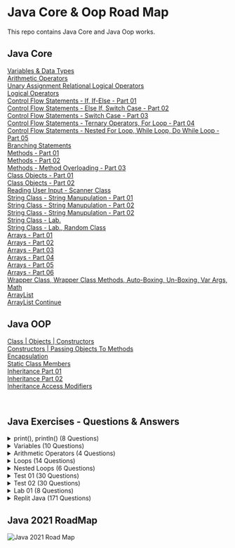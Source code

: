 # Java Core & Oop Road Map
This repo contains Java Core and Java Oop works.

## Java Core 
[Variables & Data Types](https://github.com/esalkan/java-notes/tree/master/src/core/JC03_variables_dataTypes)
<br>
[Arithmetic Operators](https://github.com/esalkan/java-notes/tree/master/src/core/JC04_arithmethicOperators)
<br>
[Unary Assignment Relational Logical Operators](https://github.com/esalkan/java-notes/tree/master/src/core/JC05_unaryAssignmentRelationalLogicalOperators)
<br>
[Logical Operators](https://github.com/esalkan/java-notes/tree/master/src/core/JC06_logicalOperators)
<br>
[Control Flow Statements - If, If-Else - Part 01 ](https://github.com/esalkan/java-notes/tree/master/src/core/JC07_controlFlowStatements_if_ifElse_Part_1)
<br>
[Control Flow Statements - Else If, Switch Case - Part 02](https://github.com/esalkan/java-notes/tree/master/src/core/JC08_controlFlowStatements_elseIf_switchCase_Part_2)
<br>
[Control Flow Statements - Switch Case - Part 03](https://github.com/esalkan/java-notes/tree/master/src/core/JC09_controlFlowStatements_Part_3)
<br>
[Control Flow Statements - Ternary Operators, For Loop - Part 04](https://github.com/esalkan/java-notes/tree/master/src/core/JC10_controlFlowStatements_Part_4)
<br>
[Control Flow Statements - Nested For Loop, While Loop, Do While Loop - Part 05](https://github.com/esalkan/java-notes/tree/master/src/core/JC11_controlFlowStatements_Part_5)
<br>
[Branching Statements](https://github.com/esalkan/java-notes/tree/master/src/core/JC12_branchingStatements)
<br>
[Methods - Part 01](https://github.com/esalkan/java-notes/tree/master/src/core/JC13_methods_Part_1)
<br>
[Methods - Part 02](https://github.com/esalkan/java-notes/tree/master/src/core/JC14_methods_Part_2)
<br>
[Methods - Method Overloading - Part 03](https://github.com/esalkan/java-notes/tree/master/src/core/JC15_methodOverloading)
<br>
[Class Objects - Part 01](https://github.com/esalkan/java-notes/tree/master/src/core/JC16_classObjects)
<br>
[Class Objects - Part 02](https://github.com/esalkan/java-notes/tree/master/src/core/JC17_classObjects_Part_2)
<br>
[Reading User Input - Scanner Class](https://github.com/esalkan/java-notes/tree/master/src/core/JC18_readingUserInput)
<br>
[String Class - String Manupulation - Part 01](https://github.com/esalkan/java-notes/tree/master/src/core/JC19_stringClass_stringManipulation_Part_01)
<br>
[String Class - String Manupulation - Part 02](https://github.com/esalkan/java-notes/tree/master/src/core/JC20_stringClass_stringManipulation_Part_02)
<br>
[String Class - String Manupulation - Part 02](https://github.com/esalkan/java-notes/tree/master/src/core/JC21_stringClass_stringManipulation_Part_03)
<br>
[String Class - Lab. ](https://github.com/esalkan/java-notes/tree/master/src/core/JC22_stringClass_stringManipulation_Part_04)
<br>
[String Class - Lab., Random Class](https://github.com/esalkan/java-notes/tree/master/src/core/JC23_stringClass_stringManipulation_randomClass)
<br>
[Arrays - Part 01](https://github.com/esalkan/java-notes/tree/master/src/core/JC24_Arrays_Part_1)
<br>
[Arrays - Part 02](https://github.com/esalkan/java-notes/tree/master/src/core/JC25_Arrays_Part_2)
<br>
[Arrays - Part 03](https://github.com/esalkan/java-notes/tree/master/src/core/JC26_Arrays_Part_3)
<br>
[Arrays - Part 04](https://github.com/esalkan/java-notes/tree/master/src/core/JC27_Arrays_Part_4)
<br>
[Arrays - Part 05](https://github.com/esalkan/java-notes/tree/master/src/core/JC28_Arrays_Part_5)
<br>
[Arrays - Part 06](https://github.com/esalkan/java-notes/tree/master/src/core/JC29_Arrays_Part_6)
<br>
[Wrapper Class, Wrapper Class Methods, Auto-Boxing, Un-Boxing, Var Args, Math](https://github.com/esalkan/java-notes/tree/master/src/core/JC30_wrapperClass)
<br>
[ArrayList](https://github.com/esalkan/java-notes/tree/master/src/core/JC31_ArrayList)
<br>
[ArrayList Continue](https://github.com/esalkan/java-notes/tree/master/src/core/JC32_ArrayList_Continue)
<br>




## Java OOP 
  
  [Class | Objects | Constructors ](https://github.com/esalkan/java-notes/tree/master/src/oop/JOOP33_Class_Objects_Constructors)
  <br>
  [Constructors | Passing Objects To Methods](https://github.com/esalkan/java-notes/tree/master/src/oop/JOOP34_Constructors_PassingObjectsToMethods)
  <br>
  [Encapsulation](https://github.com/esalkan/java-notes/tree/master/src/oop/JOOP35_Encapsulation)
  <br>
  [Static Class Members](https://github.com/esalkan/java-notes/tree/master/src/oop/JOOP36_StaticClassMembers)
  <br>
  [Inheritance Part 01](https://github.com/esalkan/java-notes/tree/master/src/oop/JOOP37_Inheritance)
  <br>
  [Inheritance Part 02](https://github.com/esalkan/java-notes/tree/master/src/oop/JOOP38_InheritanceContinue)
  <br>
  [Inheritance Access Modifiers](https://github.com/esalkan/java-notes/tree/master/src/oop/JOOP39_Inheritance_AccessModifiers)

<br>


## Java Exercises - Questions & Answers


<details>
  <summary>print(), println() (8 Questions)</summary>
  <ol>
    <li>
      <a href="https://github.com/esalkan/java-notes/blob/master/src/exercises/questionsANDanswers/qa01_print_and_println/Question_01.java">Question 01</a>
    </li>
    <li>
      <a href="https://github.com/esalkan/java-notes/blob/master/src/exercises/questionsANDanswers/qa01_print_and_println/Question_02.java">Question 02</a>
    </li>
    <li>
      <a href="https://github.com/esalkan/java-notes/blob/master/src/exercises/questionsANDanswers/qa01_print_and_println/Question_03.java">Question 03</a>
    </li>
    <li>
      <a href="https://github.com/esalkan/java-notes/blob/master/src/exercises/questionsANDanswers/qa01_print_and_println/Question_04.java">Question 04</a>
    </li>
    <li>
      <a href="https://github.com/esalkan/java-notes/blob/master/src/exercises/questionsANDanswers/qa01_print_and_println/Question_05.java">Question 05</a>
    </li>
    <li>
      <a href="https://github.com/esalkan/java-notes/blob/master/src/exercises/questionsANDanswers/qa01_print_and_println/Question_06.java">Question 06</a>
    </li>
    <li>
      <a href="https://github.com/esalkan/java-notes/blob/master/src/exercises/questionsANDanswers/qa01_print_and_println/Question_07.java">Question 07</a>
    </li>
    <li>
      <a href="https://github.com/esalkan/java-notes/blob/master/src/exercises/questionsANDanswers/qa01_print_and_println/Question_08.java">Question 08</a>
    </li>
  </ol>
  </details>
  <details>
   <summary>Variables (10 Questions)</summary>
  <ol>
    <li>
      <a href="https://github.com/esalkan/java-notes/blob/master/src/exercises/questionsANDanswers/qa02_variables/Question_01.java">Question 01</a>
    </li>
    <li>
      <a href="https://github.com/esalkan/java-notes/blob/master/src/exercises/questionsANDanswers/qa02_variables/Question_02.java">Question 02</a>
    </li>
    <li>
      <a href="https://github.com/esalkan/java-notes/blob/master/src/exercises/questionsANDanswers/qa02_variables/Question_03.java">Question 03</a>
    </li>
    <li>
      <a href="https://github.com/esalkan/java-notes/blob/master/src/exercises/questionsANDanswers/qa02_variables/Question_04.java">Question 04</a>
    </li>
    <li>
      <a href="https://github.com/esalkan/java-notes/blob/master/src/exercises/questionsANDanswers/qa02_variables/Question_05.java">Question 05</a>
    </li>
    <li>
      <a href="https://github.com/esalkan/java-notes/blob/master/src/exercises/questionsANDanswers/qa02_variables/Question_06.java">Question 06</a>
    </li>
    <li>
      <a href="https://github.com/esalkan/java-notes/blob/master/src/exercises/questionsANDanswers/qa02_variables/Question_07.java">Question 07</a>
    </li>
    <li>
      <a href="https://github.com/esalkan/java-notes/blob/master/src/exercises/questionsANDanswers/qa02_variables/Question_08.java">Question 08</a>
    </li>
    <li>
      <a href="https://github.com/esalkan/java-notes/blob/master/src/exercises/questionsANDanswers/qa02_variables/Question_09.java">Question 09</a>
    </li>
    <li>
      <a href="https://github.com/esalkan/java-notes/blob/master/src/exercises/questionsANDanswers/qa02_variables/Question_10.java">Question 10</a>
    </li>
  </ol>
  </details>
  
  <details>
    <summary>Arithmetic Operators (4 Questions)</summary>
      <ol>
   <li>
      <a href="https://github.com/esalkan/java-notes/blob/master/src/exercises/questionsANDanswers/qa03_arithmeticOperators/Question_01.java">Question 01</a>
    </li>
  <li>
      <a href="https://github.com/esalkan/java-notes/blob/master/src/exercises/questionsANDanswers/qa03_arithmeticOperators/Question_02.java">Question 02</a>
    </li>
  <li>
      <a href="https://github.com/esalkan/java-notes/blob/master/src/exercises/questionsANDanswers/qa03_arithmeticOperators/Question_03.java">Question 03</a>
    </li>
  <li>
      <a href="https://github.com/esalkan/java-notes/blob/master/src/exercises/questionsANDanswers/qa03_arithmeticOperators/Question_04.java">Question 04</a>
    </li>
  </ol>
  </details>


  <details>
    <summary>Loops (14 Questions)</summary>
      <ol>
   <li>
      <a href="https://github.com/esalkan/java-notes/blob/master/src/exercises/questionsANDanswers/qa04_loops/Question_01.java">Question 01</a>
    </li>
        <li>
      <a href="https://github.com/esalkan/java-notes/blob/master/src/exercises/questionsANDanswers/qa04_loops/Question_02.java">Question 02</a>
    </li>
        <li>
      <a href="https://github.com/esalkan/java-notes/blob/master/src/exercises/questionsANDanswers/qa04_loops/Question_03.java">Question 03</a>
    </li>
        <li>
      <a href="https://github.com/esalkan/java-notes/blob/master/src/exercises/questionsANDanswers/qa04_loops/Question_04.java">Question 04</a>
    </li>
        <li>
      <a href="https://github.com/esalkan/java-notes/blob/master/src/exercises/questionsANDanswers/qa04_loops/Question_05.java">Question 05</a>
    </li>
        <li>
      <a href="https://github.com/esalkan/java-notes/blob/master/src/exercises/questionsANDanswers/qa04_loops/Question_06.java">Question 06</a>
    </li>
        <li>
      <a href="https://github.com/esalkan/java-notes/blob/master/src/exercises/questionsANDanswers/qa04_loops/Question_07.java">Question 07</a>
    </li>
        <li>
      <a href="https://github.com/esalkan/java-notes/blob/master/src/exercises/questionsANDanswers/qa04_loops/Question_08.java">Question 08</a>
    </li>
        <li>
      <a href="https://github.com/esalkan/java-notes/blob/master/src/exercises/questionsANDanswers/qa04_loops/Question_09.java">Question 09</a>
    </li>
        <li>
      <a href="https://github.com/esalkan/java-notes/blob/master/src/exercises/questionsANDanswers/qa04_loops/Question_10.java">Question 10</a>
    </li>
        <li>
      <a href="https://github.com/esalkan/java-notes/blob/master/src/exercises/questionsANDanswers/qa04_loops/Question_11.java">Question 11</a>
    </li>
        <li>
      <a href="https://github.com/esalkan/java-notes/blob/master/src/exercises/questionsANDanswers/qa04_loops/Question_12.java">Question 12</a>
    </li>
        <li>
      <a href="https://github.com/esalkan/java-notes/blob/master/src/exercises/questionsANDanswers/qa04_loops/Question_13.java">Question 13</a>
    </li>
        <li>
      <a href="https://github.com/esalkan/java-notes/blob/master/src/exercises/questionsANDanswers/qa04_loops/Question_14.java">Question 14</a>
    </li>

  </ol>
  </details>

  <details>
    <summary>Nested Loops (6 Questions)</summary>
  <ol>
    <li>
      <a href="https://github.com/esalkan/java-notes/blob/master/src/exercises/questionsANDanswers/qa05_nestedLoops/Question_1.java">Question 01</a>
    </li>
    <li>
      <a href="https://github.com/esalkan/java-notes/blob/master/src/exercises/questionsANDanswers/qa05_nestedLoops/Question_2.java">Question 02</a>
    </li>
    <li>
      <a href="https://github.com/esalkan/java-notes/blob/master/src/exercises/questionsANDanswers/qa05_nestedLoops/Question_3.java">Question 03</a>
    </li>
    <li>
      <a href="https://github.com/esalkan/java-notes/blob/master/src/exercises/questionsANDanswers/qa05_nestedLoops/Question_4.java">Question 04</a>
    </li>
    <li>
      <a href="https://github.com/esalkan/java-notes/blob/master/src/exercises/questionsANDanswers/qa05_nestedLoops/Question_5.java">Question 05</a>
    </li>
    <li>
      <a href="https://github.com/esalkan/java-notes/blob/master/src/exercises/questionsANDanswers/qa05_nestedLoops/Question_6.java">Question 06</a>
    </li>
  </ol>
  </details>
  
  <details>
    <summary>Test 01 (30 Questions)</summary>
  <ol>
    <li>
      <a href="https://github.com/esalkan/java-notes/blob/master/src/exercises/questionsANDanswers/qa01_test01/Question_01.java">Question 01</a>
    </li>
    <li>
      <a href="https://github.com/esalkan/java-notes/blob/master/src/exercises/questionsANDanswers/qa01_test01/Question_02.java">Question 02</a>
    </li>
    <li>
      <a href="https://github.com/esalkan/java-notes/blob/master/src/exercises/questionsANDanswers/qa01_test01/Question_03.java">Question 03</a>
    </li>
    <li>
      <a href="https://github.com/esalkan/java-notes/blob/master/src/exercises/questionsANDanswers/qa01_test01/Question_04.java">Question 04</a>
    </li>
    <li>
      <a href="https://github.com/esalkan/java-notes/blob/master/src/exercises/questionsANDanswers/qa01_test01/Question_05.java">Question 05</a>
    </li>
    <li>
      <a href="https://github.com/esalkan/java-notes/blob/master/src/exercises/questionsANDanswers/qa01_test01/Question_06.java">Question 06</a>
    </li>
    <li>
      <a href="https://github.com/esalkan/java-notes/blob/master/src/exercises/questionsANDanswers/qa01_test01/Question_07.java">Question 07</a>
    </li>
    <li>
      <a href="https://github.com/esalkan/java-notes/blob/master/src/exercises/questionsANDanswers/qa01_test01/Question_08.java">Question 08</a>
    </li>
    <li>
      <a href="https://github.com/esalkan/java-notes/blob/master/src/exercises/questionsANDanswers/qa01_test01/Question_09.java">Question 09</a>
    </li>
    <li>
      <a href="https://github.com/esalkan/java-notes/blob/master/src/exercises/questionsANDanswers/qa01_test01/Question_10.java">Question 10</a>
    </li>
    <li>
      <a href="https://github.com/esalkan/java-notes/blob/master/src/exercises/questionsANDanswers/qa01_test01/Question_11.java">Question 11</a>
    </li>
    <li>
      <a href="https://github.com/esalkan/java-notes/blob/master/src/exercises/questionsANDanswers/qa01_test01/Question_12.java">Question 12</a>
    </li>
    <li>
      <a href="https://github.com/esalkan/java-notes/blob/master/src/exercises/questionsANDanswers/qa01_test01/Question_13.java">Question 13</a>
    </li>
    <li>
      <a href="https://github.com/esalkan/java-notes/blob/master/src/exercises/questionsANDanswers/qa01_test01/Question_14.java">Question 14</a>
    </li>
    <li>
      <a href="https://github.com/esalkan/java-notes/blob/master/src/exercises/questionsANDanswers/qa01_test01/Question_15.java">Question 15</a>
    </li>
    <li>
      <a href="https://github.com/esalkan/java-notes/blob/master/src/exercises/questionsANDanswers/qa01_test01/Question_16.java">Question 16</a>
    </li>
    <li>
      <a href="https://github.com/esalkan/java-notes/blob/master/src/exercises/questionsANDanswers/qa01_test01/Question_17.java">Question 17</a>
    </li>
    <li>
      <a href="https://github.com/esalkan/java-notes/blob/master/src/exercises/questionsANDanswers/qa01_test01/Question_18.java">Question 18</a>
    </li>
    <li>
      <a href="https://github.com/esalkan/java-notes/blob/master/src/exercises/questionsANDanswers/qa01_test01/Question_19.java">Question 19</a>
    </li>
    <li>
      <a href="https://github.com/esalkan/java-notes/blob/master/src/exercises/questionsANDanswers/qa01_test01/Question_20.java">Question 20</a>
    </li>
    <li>
      <a href="https://github.com/esalkan/java-notes/blob/master/src/exercises/questionsANDanswers/qa01_test01/Question_21.java">Question 21</a>
    </li>
    <li>
      <a href="https://github.com/esalkan/java-notes/blob/master/src/exercises/questionsANDanswers/qa01_test01/Question_22.java">Question 22</a>
    </li>
    <li>
      <a href="https://github.com/esalkan/java-notes/blob/master/src/exercises/questionsANDanswers/qa01_test01/Question_23.java">Question 23</a>
    </li>
    <li>
      <a href="https://github.com/esalkan/java-notes/blob/master/src/exercises/questionsANDanswers/qa01_test01/Question_24.java">Question 24</a>
    </li>
    <li>
      <a href="https://github.com/esalkan/java-notes/blob/master/src/exercises/questionsANDanswers/qa01_test01/Question_25.java">Question 25</a>
    </li>
    <li>
      <a href="https://github.com/esalkan/java-notes/blob/master/src/exercises/questionsANDanswers/qa01_test01/Question_26.java">Question 26</a>
    </li>
    <li>
      <a href="https://github.com/esalkan/java-notes/blob/master/src/exercises/questionsANDanswers/qa01_test01/Question_27.java">Question 27</a>
    </li>
    <li>
      <a href="https://github.com/esalkan/java-notes/blob/master/src/exercises/questionsANDanswers/qa01_test01/Question_28.java">Question 28</a>
    </li>
    <li>
      <a href="https://github.com/esalkan/java-notes/blob/master/src/exercises/questionsANDanswers/qa01_test01/Question_29.java">Question 29</a>
    </li>
    <li>
      <a href="https://github.com/esalkan/java-notes/blob/master/src/exercises/questionsANDanswers/qa01_test01/Question_30.java">Question 30</a>
    </li>
  </ol>
  </details>

  <details>
    <summary>Test 02 (30 Questions)</summary>
  <ol>
    <li>
      <a href="https://github.com/esalkan/java-notes/blob/master/src/exercises/questionsANDanswers/qa02_test02/Question_01.java">Question 01</a>
    </li>
    <li>
      <a href="https://github.com/esalkan/java-notes/blob/master/src/exercises/questionsANDanswers/qa02_test02/Question_02.java">Question 02</a>
    </li>
    <li>
      <a href="https://github.com/esalkan/java-notes/blob/master/src/exercises/questionsANDanswers/qa02_test02/Question_03.java">Question 03</a>
    </li>
    <li>
      <a href="https://github.com/esalkan/java-notes/blob/master/src/exercises/questionsANDanswers/qa02_test02/Question_04.java">Question 04</a>
    </li>
    <li>
      <a href="https://github.com/esalkan/java-notes/blob/master/src/exercises/questionsANDanswers/qa02_test02/Question_05.java">Question 05</a>
    </li>
    <li>
      <a href="https://github.com/esalkan/java-notes/blob/master/src/exercises/questionsANDanswers/qa02_test02/Question_06.java">Question 06</a>
    </li>
    <li>
      <a href="https://github.com/esalkan/java-notes/blob/master/src/exercises/questionsANDanswers/qa02_test02/Question_07.java">Question 07</a>
    </li>
    <li>
      <a href="https://github.com/esalkan/java-notes/blob/master/src/exercises/questionsANDanswers/qa02_test02/Question_08.java">Question 08</a>
    </li>
    <li>
      <a href="https://github.com/esalkan/java-notes/blob/master/src/exercises/questionsANDanswers/qa02_test02/Question_09.java">Question 09</a>
    </li>
    <li>
      <a href="https://github.com/esalkan/java-notes/blob/master/src/exercises/questionsANDanswers/qa02_test02/Question_10.java">Question 10</a>
    </li>
    <li>
      <a href="https://github.com/esalkan/java-notes/blob/master/src/exercises/questionsANDanswers/qa02_test02/Question_11.java">Question 11</a>
    </li>
    <li>
      <a href="https://github.com/esalkan/java-notes/blob/master/src/exercises/questionsANDanswers/qa02_test02/Question_12.java">Question 12</a>
    </li>
    <li>
      <a href="https://github.com/esalkan/java-notes/blob/master/src/exercises/questionsANDanswers/qa02_test02/Question_13.java">Question 13</a>
    </li>
    <li>
      <a href="https://github.com/esalkan/java-notes/blob/master/src/exercises/questionsANDanswers/qa02_test02/Question_14.java">Question 14</a>
    </li>
    <li>
      <a href="https://github.com/esalkan/java-notes/blob/master/src/exercises/questionsANDanswers/qa02_test02/Question_15.java">Question 15</a>
    </li>
    <li>
      <a href="https://github.com/esalkan/java-notes/blob/master/src/exercises/questionsANDanswers/qa02_test02/Question_16.java">Question 16</a>
    </li>
    <li>
      <a href="https://github.com/esalkan/java-notes/blob/master/src/exercises/questionsANDanswers/qa02_test02/Question_17.java">Question 17</a>
    </li>
    <li>
      <a href="https://github.com/esalkan/java-notes/blob/master/src/exercises/questionsANDanswers/qa02_test02/Question_18.java">Question 18</a>
    </li>
    <li>
      <a href="https://github.com/esalkan/java-notes/blob/master/src/exercises/questionsANDanswers/qa02_test02/Question_19.java">Question 19</a>
    </li>
    <li>
      <a href="https://github.com/esalkan/java-notes/blob/master/src/exercises/questionsANDanswers/qa02_test02/Question_20.java">Question 20</a>
    </li>
    <li>
      <a href="https://github.com/esalkan/java-notes/blob/master/src/exercises/questionsANDanswers/qa02_test02/Question_21.java">Question 21</a>
    </li>
    <li>
      <a href="https://github.com/esalkan/java-notes/blob/master/src/exercises/questionsANDanswers/qa02_test02/Question_22.java">Question 22</a>
    </li>
    <li>
      <a href="https://github.com/esalkan/java-notes/blob/master/src/exercises/questionsANDanswers/qa02_test02/Question_23.java">Question 23</a>
    </li>
    <li>
      <a href="https://github.com/esalkan/java-notes/blob/master/src/exercises/questionsANDanswers/qa02_test02/Question_24.java">Question 24</a>
    </li>
    <li>
      <a href="https://github.com/esalkan/java-notes/blob/master/src/exercises/questionsANDanswers/qa02_test02/Question_25.java">Question 25</a>
    </li>
    <li>
      <a href="https://github.com/esalkan/java-notes/blob/master/src/exercises/questionsANDanswers/qa02_test02/Question_26.java">Question 26</a>
    </li>
    <li>
      <a href="https://github.com/esalkan/java-notes/blob/master/src/exercises/questionsANDanswers/qa02_test02/Question_27.java">Question 27</a>
    </li>
    <li>
      <a href="https://github.com/esalkan/java-notes/blob/master/src/exercises/questionsANDanswers/qa02_test02/Question_28.java">Question 28</a>
    </li>
    <li>
      <a href="https://github.com/esalkan/java-notes/blob/master/src/exercises/questionsANDanswers/qa02_test02/Question_29.java">Question 29</a>
    </li>
    <li>
      <a href="https://github.com/esalkan/java-notes/blob/master/src/exercises/questionsANDanswers/qa02_test02/Question_30.java">Question 30</a>
    </li>
  </ol>
  </details>

  <details>
  <summary>Lab 01 (8 Questions)</summary>
  <ol>
    <li>
      <a href="https://github.com/esalkan/java-notes/blob/master/src/exercises/questionsANDanswers/qa01_Lab/Question_01.java">Question 01</a>
    </li>
    <li>
      <a href="https://github.com/esalkan/java-notes/blob/master/src/exercises/questionsANDanswers/qa01_Lab/Question_02.java">Question 02</a>
    </li>
    <li>
      <a href="https://github.com/esalkan/java-notes/blob/master/src/exercises/questionsANDanswers/qa01_Lab/Question_03.java">Question 03</a>
    </li>
    <li>
      <a href="https://github.com/esalkan/java-notes/blob/master/src/exercises/questionsANDanswers/qa01_Lab/Question_04.java">Question 04</a>
    </li>
    <li>
      <a href="https://github.com/esalkan/java-notes/blob/master/src/exercises/questionsANDanswers/qa01_Lab/Question_05.java">Question 05</a>
    </li>
    <li>
      <a href="https://github.com/esalkan/java-notes/blob/master/src/exercises/questionsANDanswers/qa01_Lab/Question_06.java">Question 06</a>
    </li>
    <li>
      <a href="https://github.com/esalkan/java-notes/blob/master/src/exercises/questionsANDanswers/qa01_Lab/Question_07.java">Question 07</a>
    </li>
    <li>
      <a href="https://github.com/esalkan/java-notes/blob/master/src/exercises/questionsANDanswers/qa01_Lab/Question_08.java">Question 08</a>
    </li>
  </ol>
  </details>

  <details>
    <summary>Replit Java (171 Questions)</summary>
  <ol>
    <li>
      <a href="https://github.com/esalkan/java-notes/tree/master/src/exercises/questionsANDanswers/replit/basics">Basics (14 Questions)</a>
    </li>
    <li>
      <a href="https://github.com/esalkan/java-notes/tree/master/src/exercises/questionsANDanswers/replit/variables">Variables (10 Questions)</a>
    </li>
    <li>
      <a href="https://github.com/esalkan/java-notes/tree/master/src/exercises/questionsANDanswers/replit/statements">Statements (29 Questions)</a>
    </li>
    <li>
      <a href="https://github.com/esalkan/java-notes/tree/master/src/exercises/questionsANDanswers/replit/strings">Strings (25 Questions)</a>
    </li>
    <li>
      <a href="https://github.com/esalkan/java-notes/tree/master/src/exercises/questionsANDanswers/replit/loops">Loops (17 Questions)</a>
    </li>
    <li>
      <a href="https://github.com/esalkan/java-notes/tree/master/src/exercises/questionsANDanswers/replit/arrays">Arrays (14 Questions)</a>
    </li>
    <li>
      <a href="https://github.com/esalkan/java-notes/tree/master/src/exercises/questionsANDanswers/replit/methods">Methods (37 Questions)</a>
    </li>
    <li>
      <a href="https://github.com/esalkan/java-notes/tree/master/src/exercises/questionsANDanswers/replit/arrayList">ArrayList (19 Questions)</a>
    </li>
    <li>
      <a href="https://github.com/esalkan/java-notes/tree/master/src/exercises/questionsANDanswers/replit/oop">OOP (6 Questions)</a>
    </li>

      
  </ol>
  </details>




## Java 2021 RoadMap
![Java 2021 Road Map](https://github.com/esalkan/java-notes/blob/master/2021%20Java%20Developer%20RoadMap.png)
